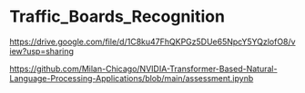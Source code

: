 # Traffic_Boards_Recognition

https://drive.google.com/file/d/1C8ku47FhQKPGz5DUe65NpcY5YQzlofO8/view?usp=sharing

https://github.com/Milan-Chicago/NVIDIA-Transformer-Based-Natural-Language-Processing-Applications/blob/main/assessment.ipynb
